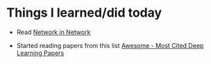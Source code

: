# Things I learned/did today

+ Read [Network in Network](https://arxiv.org/pdf/1312.4400.pdf)

+ Started reading papers from this list [Awesome - Most Cited Deep Learning Papers](https://github.com/terryum/awesome-deep-learning-papers)